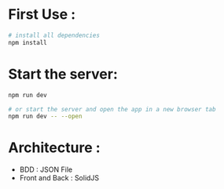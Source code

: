 # First Use : 
```bash
# install all dependencies
npm install
```
# Start the server:
```bash
npm run dev

# or start the server and open the app in a new browser tab
npm run dev -- --open
```

# Architecture :
- BDD : JSON File
- Front and Back : SolidJS